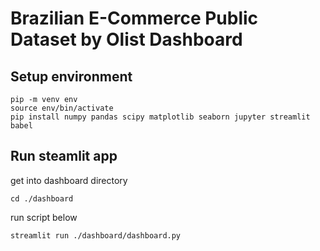 # Brazilian E-Commerce Public Dataset by Olist Dashboard

## Setup environment
```
pip -m venv env
source env/bin/activate
pip install numpy pandas scipy matplotlib seaborn jupyter streamlit babel
```

## Run steamlit app

get into dashboard directory
```
cd ./dashboard
```

run script below
```
streamlit run ./dashboard/dashboard.py
```

